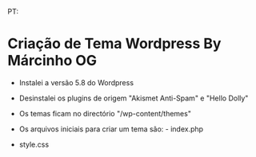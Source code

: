 PT:

# Criação de Tema Wordpress By Márcinho OG

- Instalei a versão 5.8 do Wordpress

- Desinstalei os plugins de origem "Akismet Anti-Spam" e "Hello Dolly"

- Os temas ficam no directório "/wp-content/themes"

- Os arquivos iniciais para criar um tema são: - index.php 
- style.css